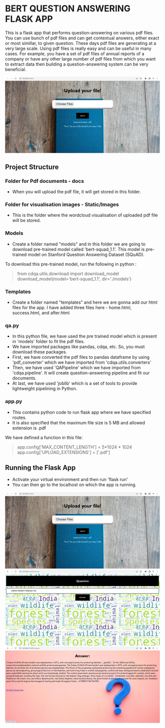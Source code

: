 # BERT QUESTION ANSWERING FLASK APP

This is a flask app that performs question-answering on various pdf files. You can use bunch of pdf files and can get contextual answers, either exact or most simillar, to given question. These days pdf files are generating at a very large scale. Using pdf files is really easy and can be useful in many cases. For example, you have a set of pdf files of annual reports of a company or have any other large number of pdf files from which you want to extract data then building a question-answering system can be very beneficial.

![](https://github.com/vanshu25/Flask-App-for-answering-questions/blob/main/images/1.png)

## Project Structure

### Folder for Pdf documents - docs

* When you will upload the pdf file, it will get stored in this folder.


### Folder for visualisation images - Static/Images
* This is the folder where the wordcloud visualisation of uploaded pdf file will be stored.


### Models

* Create a folder named "models" and in this folder we are going to download pre-trained model called 'bert-squad_1.1'. This model is pre-trained model on Stanford Question Answering Dataset (SQuAD). 
 
 To download this pre-trained model, run the following in python : <br>
  
   > from cdqa.utils.download import download_model <br>
   > download_model(model='bert-squad_1.1', dir='./models')


### Templates

* Create a folder named "templates" and here we are gonna add our html files for the app. I have added three files here - home.html, success.html, and after.html


### qa.py

* In this python file, we have used the pre trained model which is present in 'models' folder to fit the pdf files.
* We have imported packages like pandas, cdqa, etc. So, you must download these packages.
* First, we have converted the pdf files to pandas dataframe by using 'pdf_converter' which we have imported from 'cdqa.utils.converters'
* Then, we have used 'QAPipeline' which we have imported from 'cdqa.pipeline'. It will create question-answering pipeline and fit our documents.
* At last, we have used 'joblib' which is a set of tools to provide lightweight pipelining in Python.


### app.py

* This contains python code to run flask app where we have specified routes.
* It is also specified that the maximum file size is 5 MB and allowed extension is .pdf

 We have defined a function in this file: <br>
   > app.config['MAX_CONTENT_LENGTH'] = 5*1024 * 1024 <br>
   > app.config['UPLOAD_EXTENSIONS'] = ['.pdf']


## Running the Flask App

* Activate your virtual environment and then run 'flask run'
* You can then go to the localhost on which the app is running.

![](https://github.com/vanshu25/Flask-App-for-answering-questions/blob/main/images/1.png)
![](https://github.com/vanshu25/Flask-App-for-answering-questions/blob/main/images/3.png)
![](https://github.com/vanshu25/Flask-App-for-answering-questions/blob/main/images/4.png)
